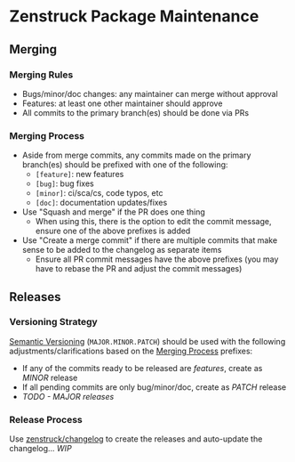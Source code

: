 # Zenstruck Package Maintenance

## Merging

### Merging Rules

* Bugs/minor/doc changes: any maintainer can merge without approval
* Features: at least one other maintainer should approve
* All commits to the primary branch(es) should be done via PRs

### Merging Process

* Aside from merge commits, any commits made on the primary branch(es) should be prefixed with one of the following:
  * `[feature]`: new features
  * `[bug]`: bug fixes
  * `[minor]`: ci/sca/cs, code typos, etc
  * `[doc]`: documentation updates/fixes
* Use "Squash and merge" if the PR does one thing
  * When using this, there is the option to edit the commit message, ensure one of the above prefixes is added
* Use "Create a merge commit" if there are multiple commits that make sense to be added to the changelog as separate items
  * Ensure all PR commit messages have the above prefixes (you may have to rebase the PR and adjust the commit messages)

## Releases

### Versioning Strategy

[Semantic Versioning](https://semver.org/) (`MAJOR.MINOR.PATCH`) should be used with the following adjustments/clarifications based on the [Merging Process](#merging-process) prefixes:

* If any of the commits ready to be released are _features_, create as _MINOR_ release
* If all pending commits are only bug/minor/doc, create as _PATCH_ release
* _TODO - MAJOR releases_

### Release Process

Use [zenstruck/changelog](https://github.com/zenstruck/changelog) to create the releases and auto-update the changelog... _WIP_
